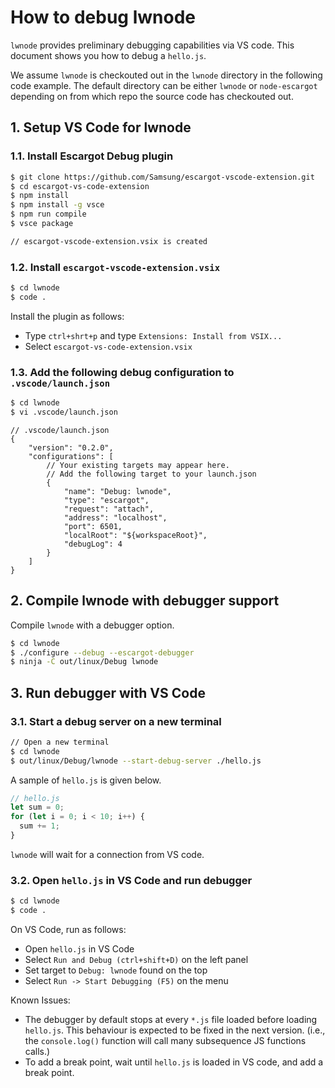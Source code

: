 # How to debug lwnode

`lwnode` provides preliminary debugging capabilities via VS code. This document shows you how to debug a `hello.js`.

We assume `lwnode` is checkouted out in the `lwnode` directory in the following code example. The default directory can be either `lwnode` or `node-escargot` depending on from which repo the source code has checkouted out.

## 1. Setup VS Code for lwnode

### 1.1. Install Escargot Debug plugin

```sh
$ git clone https://github.com/Samsung/escargot-vscode-extension.git
$ cd escargot-vs-code-extension
$ npm install
$ npm install -g vsce
$ npm run compile
$ vsce package

// escargot-vscode-extension.vsix is created
```

### 1.2. Install `escargot-vscode-extension.vsix`
```sh
$ cd lwnode
$ code .
```
Install the plugin as follows:
* Type `ctrl+shrt+p` and type `Extensions: Install from VSIX...`
* Select `escargot-vs-code-extension.vsix`


### 1.3. Add the following debug configuration to `.vscode/launch.json`

```sh
$ cd lwnode
$ vi .vscode/launch.json
```
```
// .vscode/launch.json
{
    "version": "0.2.0",
    "configurations": [
        // Your existing targets may appear here.
        // Add the following target to your launch.json
        {
            "name": "Debug: lwnode",
            "type": "escargot",
            "request": "attach",
            "address": "localhost",
            "port": 6501,
            "localRoot": "${workspaceRoot}",
            "debugLog": 4
        }
    ]
}
```

## 2. Compile lwnode with debugger support
Compile `lwnode` with a debugger option.
```sh
$ cd lwnode
$ ./configure --debug --escargot-debugger
$ ninja -C out/linux/Debug lwnode
```

## 3. Run debugger with VS Code

### 3.1. Start a debug server on a new terminal

```sh
// Open a new terminal
$ cd lwnode
$ out/linux/Debug/lwnode --start-debug-server ./hello.js
```
A sample of `hello.js` is given below.
```js
// hello.js
let sum = 0;
for (let i = 0; i < 10; i++) {
  sum += 1;
}
```

`lwnode` will wait for a connection from VS code.

### 3.2. Open `hello.js` in VS Code and run debugger
```sh
$ cd lwnode
$ code .
```
On VS Code, run as follows:
* Open `hello.js` in VS Code
* Select `Run and Debug (ctrl+shift+D)` on the left panel
* Set target to `Debug: lwnode` found on the top
* Select `Run -> Start Debugging (F5)` on the menu


Known Issues:
* The debugger by default stops at every `*.js` file loaded before loading `hello.js`. This behaviour is expected to be fixed in the next version. (i.e., the `console.log()` function will call many subsequence JS functions calls.)
* To add a break point, wait until `hello.js` is loaded in VS code, and add a break point.
